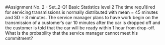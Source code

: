 #Assignment No. 2 - Set_2-Q1 Basic Statistics level 2
The time requ1)ired for servicing transmissions is normally distributed with mean = 45 minutes and SD = 8 minutes. The service manager plans to have work begin on the transmission of a customer’s car 10 minutes after the car is dropped off and the customer is told that the car will be ready within 1 hour from drop-off. What is the probability that the service manager cannot meet his commitment?
